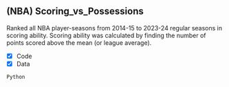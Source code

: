 ## (NBA) Scoring_vs_Possessions
Ranked all NBA player-seasons from 2014-15 to 2023-24 regular seasons in scoring ability. Scoring ability was calculated by finding the number of points scored above the mean (or league average).
- [x] Code
- [x] Data

 `Python`
